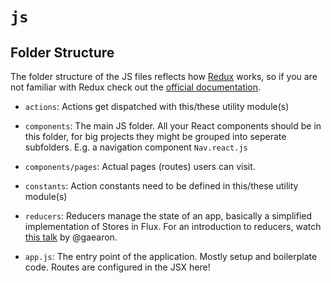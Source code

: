 # `js`

## Folder Structure

The folder structure of the JS files reflects how [Redux](https://github.com/gaearon/redux) works, so if you are not
familiar with Redux check out the [official documentation](https://gaearon.github.io/redux/).

* `actions`: Actions get dispatched with this/these utility module(s)

* `components`: The main JS folder. All your React components should be in this folder, for big projects they might be
  grouped into seperate subfolders. E.g. a navigation component `Nav.react.js`

* `components/pages`: Actual pages (routes) users can visit.

* `constants`: Action constants need to be defined in this/these utility module(s)

* `reducers`: Reducers manage the state of an app, basically a simplified implementation of Stores in Flux. For an
  introduction to reducers, watch [this talk](https://www.youtube.com/watch?v=xsSnOQynTHs) by @gaearon.

* `app.js`: The entry point of the application. Mostly setup and boilerplate code. Routes are configured in the JSX
  here!
